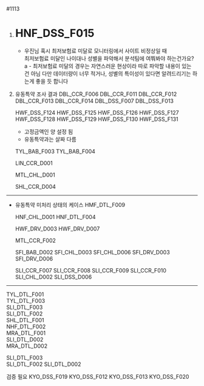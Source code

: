 #1113

1. # HNF_DSS_F015 
	- 우진님 혹시 최저보험료 미달로 모니터링에서 사이트 비정상일 때  
	최저보험료 미달인 나이대나 성별을 파악해서 분석팀에 여쭤봐야 하는건가요?
	a - 최저보험료 미달의 경우는 자연스러운 현상이라 따로 파악할 내용이 있는 건 아님
	다만 데이터량이 너무 적거나, 성별의 특이성이 있다면 알려드리기는 하는게 좋을 듯 합니다


2. 유동특약 조사 결과
	 DBL_CCR_F006 
	 DBL_CCR_F011 
	 DBL_CCR_F012 
	 DBL_CCR_F013 
	 DBL_CCR_F014 
	 DBL_DSS_F007 
	 DBL_DSS_F013  
	
	HWF_DSS_F124
	HWF_DSS_F125
	HWF_DSS_F126
	HWF_DSS_F127
	HWF_DSS_F128
	HWF_DSS_F129
	HWF_DSS_F130
	HWF_DSS_F131
	- 고정금액인 양 설정 됨 
	- 유동특약과는 살짜 다름
	
	TYL_BAB_F003
	TYL_BAB_F004

	LIN_CCR_D001

	MTL_CHL_D001

	SHL_CCR_D004

---

- 유동특약 미처리 상태의 케이스 
	HMF_DTL_F009
	
	HNF_CHL_D001
	HNF_DTL_F004
	
	HWF_DRV_D003
	HWF_DRV_D007
	
	MTL_CCR_F002
	
	SFI_BAB_D002
	SFI_CHL_D003
	SFI_CHL_D006
	SFI_DRV_D003
	SFI_DRV_D006
	
	SLI_CCR_F007
	SLI_CCR_F008
	SLI_CCR_F009
	SLI_CCR_F010
	SLI_CHL_D002
	SLI_DSS_D006

---

TYL_DTL_F001  
TYL_DTL_F003  
SLI_DTL_F003  
SLI_DTL_F002  
SHL_DTL_F001  
NHF_DTL_F002  
MRA_DTL_F001  
SLI_DTL_D002  
MRA_DTL_D002

SLI_DTL_F003  
SLI_DTL_F002
SLI_DTL_D002

검증 필요
KYO_DSS_F019
KYO_DSS_F012
KYO_DSS_F013
KYO_DSS_F020
